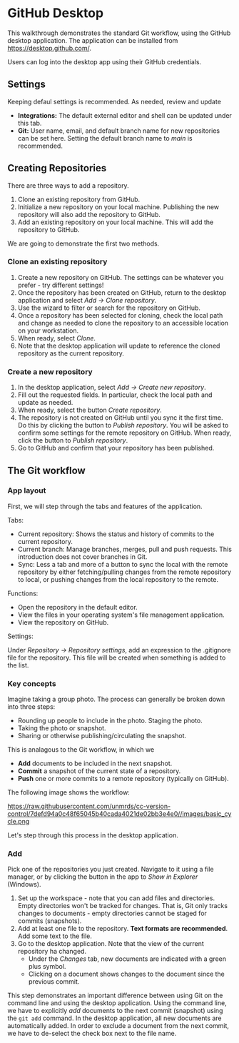 # GitHub Desktop 

This walkthrough demonstrates the standard Git workflow, using the GitHub desktop application. The application can be installed from <https://desktop.github.com/>.

Users can log into the desktop app using their GitHub credentials.

## Settings

Keeping defaul settings is recommended. As needed, review and update

- **Integrations:** The default external editor and shell can be updated under this tab.
- **Git:** User name, email, and default branch name for new repositories can be set here. Setting the default branch name to *main* is recommended.

## Creating Repositories

There are three ways to add a repository.

1. Clone an existing repository from GitHub.
1. Initialize a new repository on your local machine. Publishing the new repository will also add the repository to GitHub.
1. Add an existing repository on your local machine. This will add the repository to GitHub.

We are going to demonstrate the first two methods.

### Clone an existing repository

1. Create a new repository on GitHub. The settings can be whatever you prefer - try different settings!
1. Once the repository has been created on GitHub, return to the desktop application and select *Add -> Clone repository*.
1. Use the wizard to filter or search for the repository on GitHub. 
1. Once a repository has been selected for cloning, check the local path and change as needed to clone the repository to an accessible location on your workstation.
1. When ready, select *Clone*.
1. Note that the desktop application will update to reference the cloned repository as the current repository.

### Create a new repository

1. In the desktop application, select *Add -> Create new repository*.
1. Fill out the requested fields. In particular, check the local path and update as needed.
1. When ready, select the button *Create repository*.
1. The repository is not created on GitHub until you sync it the first time. Do this by clicking the button to *Publish repository*. You will be asked to confirm some settings for the remote repository on GitHub. When ready, click the button to *Publish repository*.
1. Go to GitHub and confirm that your repository has been published.


## The Git workflow

### App layout

First, we will step through the tabs and features of the application.

Tabs:

- Current repository: Shows the status and history of commits to the current repository.
- Current branch: Manage branches, merges, pull and push requests. This introduction does not cover branches in Git.
- Sync: Less a tab and more of a button to sync the local with the remote repository by either fetching/pulling changes from the remote repository to local, or pushing changes from the local repository to the remote.

Functions:

- Open the repository in the default editor.
- View the files in your operating system's file management application.
- View the repository on GitHub.

Settings:

Under *Repository -> Repository settings*, add an expression to the .gitignore file for the repository. This file will be created when something is added to the list.

### Key concepts

Imagine taking a group photo. The process can generally be broken down into three steps:

- Rounding up people to include in the photo. Staging the photo.
- Taking the photo or snapshot.
- Sharing or otherwise publishing/circulating the snapshot.

This is analagous to the Git workflow, in which we

- **Add** documents to be included in the next snapshot.
- **Commit** a snapshot of the current state of a repository.
- **Push** one or more commits to a remote repository (typically on GitHub).

The following image shows the workflow:

<https://raw.githubusercontent.com/unmrds/cc-version-control/7defd94a0c48f65045b40cada4021de02bb3e4e0//images/basic_cycle.png>

Let's step through this process in the desktop application.

### Add

Pick one of the repositories you just created. Navigate to it using a file manager, or by clicking the button in the app to *Show in Explorer* (Windows).

1. Set up the workspace - note that you can add files and directories. Empty directories won't be tracked for changes. That is, Git only tracks changes to documents - empty directories cannot be staged for commits (snapshots).
1. Add at least one file to the repository. **Text formats are recommended**. Add some text to the file.
1. Go to the desktop application. Note that the view of the current repository ha changed. 
	- Under the *Changes* tab, new documents are indicated with a green plus symbol.
	- Clicking on a document shows changes to the document since the previous commit.

This step demonstrates an important difference between using Git on the command line and using the desktop application. Using the command line, we have to explicitly *add* documents to the next commit (snapshot) using the ```git add``` command. In the desktop application, all new documents are automatically added. In order to exclude a document from the next commit, we have to de-select the check box next to the file name.


 








